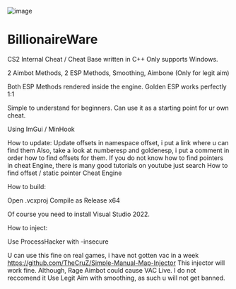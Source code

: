 ![image](https://github.com/user-attachments/assets/97cc79de-e220-4b39-9b54-b760e4970045)




# BillionaireWare

CS2 Internal Cheat / Cheat Base written in C++
Only supports Windows.

2 Aimbot Methods, 2 ESP Methods, Smoothing, Aimbone (Only for legit aim)

Both ESP Methods rendered inside the engine. Golden ESP works perfectly 1:1

Simple to understand for beginners. Can use it as a starting point for ur own cheat.

Using ImGui / MinHook

How to update:
Update offsets in namespace offset, i put a link where u can find them
Also, take a look at numberesp and goldenesp, i put a comment in order how to find offsets for them.
If you do not know how to find pointers in cheat Engine, there is many good tutorials on youtube just search How to find offset / static pointer Cheat Engine

How to build:

Open .vcxproj
Compile as Release x64

Of course you need to install Visual Studio 2022.

How to inject:

Use ProcessHacker with -insecure

U can use this fine on real games, i have not gotten vac in a week
https://github.com/TheCruZ/Simple-Manual-Map-Injector
This injector will work fine.
Although, Rage Aimbot could cause VAC Live. I do not reccomend it
Use Legit Aim with smoothing, as such u will not get banned.
